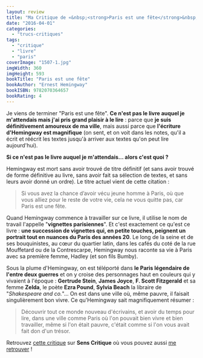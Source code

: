 ```yaml
---
layout: review
title: "Ma Critique de «&nbsp;<strong>Paris est une fête</strong>&nbsp;» d'<em>Ernest Hemingway</em>"
date: "2016-04-01"
categories: 
  - "trucs-critiques"
tags: 
  - "critique"
  - "livre"
  - "paris"
coverImage: "1507-1.jpg"
imgWidth: 360
imgHeight: 593
bookTitle: "Paris est une fête"
bookAuthor: "Ernest Hemingway"
bookISBN: 9782070364657  
bookRating: 4
---
```


Je viens de terminer "Paris est une fête". **Ce n'est pas le livre auquel je m'attendais mais j'ai pris grand plaisir à le lire** : parce que **je suis définitivement amoureux de ma ville**, mais aussi parce que **l'écriture d'Hemingway est magnifique** (on sent, et on voit dans les notes, qu'il a écrit et réécrit les textes jusqu'à arriver aux textes qu'on peut lire aujourd'hui).

**Si ce n'est pas le livre auquel je m'attendais... alors c'est quoi ?**

Hemingway est mort sans avoir trouvé de titre définitif (et sans avoir trouvé de forme définitive au livre, sans avoir fait sa sélection de textes, et sans leurs avoir donné un ordre). Le titre actuel vient de cette citation :

<blockquote class="citation">
	<p>Si vous avez la chance d’avoir vécu jeune homme à Paris, où que vous alliez pour le reste de votre vie, cela ne vous quitte pas, car Paris est une fête.</p>
</blockquote>

Quand Hemingway commence à travailler sur ce livre, il utilise le nom de travail l'appelle "**vignettes parisiennes**". Et c'est exactement ce qu'est ce livre : **une succession de vignettes qui, en petite touches, peignent un portrait tout en nuances du Paris des années 20**. Le long de la seine et de ses bouquinistes, au cœur du quartier latin, dans les cafés du coté de la rue Mouffetard ou de la Contrescarpe, Hemingway nous raconte sa vie à Paris avec sa première femme, Hadley (et son fils Bumby).

Sous la plume d'Hemingway, on est téléporté dans **le Paris légendaire de l'entre deux guerres** et on y croise des personnages haut en couleurs qui y vivaient à l'époque : **Gertrude Stein**, **James Joyce**, **F. Scott Fitzgerald** et sa femme **Zelda**, le poète **Ezra Pound**, **Sylvia Beach** la libraire de "_Shakespeare and co._"... On est dans une ville où, même pauvre, il faisait singulièrement bon vivre. Ce qu'Hemingway sait magnifiquement résumer :

<blockquote class="citation">
	<p>Découvrir tout ce monde nouveau d'écrivains, et avoir du temps pour lire, dans une ville comme Paris où l'on pouvait bien vivre et bien travailler, même si l'on était pauvre, c'était comme si l'on vous avait fait don d'un trésor.</p>
</blockquote>

Retrouvez [cette critique](http://www.senscritique.com/livre/Paris_est_une_fete/critique/89750065) sur **Sens Critique** où vous pouvez aussi [me retrouver](http://www.senscritique.com/Arnaud_Malon) !
